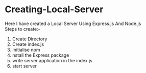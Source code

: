 # Creating-Local-Server  
Here I have created a Local Server Using Express.js And Node.js  
Steps to create:-  
1. Create Directory
2. Create index.js
3. Initialise npm
4. nstall the Express package
5. write server application in the index.js
6. start server
